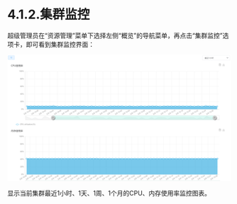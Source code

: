 # 4.1.2.集群监控

超级管理员在“资源管理”菜单下选择左侧“概览”的导航菜单，再点击“集群监控”选项卡，即可看到集群监控界面：

![image-20210208152855578](cluster_monitor.assets/image-20210208152855578.png)

显示当前集群最近1小时、1天、1周、1个月的CPU、内存使用率监控图表。

